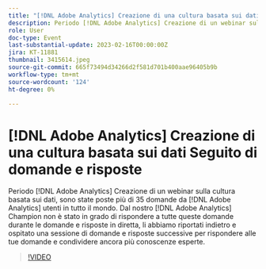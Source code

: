 ```yaml
---
title: "[!DNL Adobe Analytics] Creazione di una cultura basata sui dati Seguito delle domande e risposte"
description: Periodo [!DNL Adobe Analytics] Creazione di un webinar sulla cultura basata sui dati, sono state poste più di 35 domande da [!DNL Adobe Analytics] utenti in tutto il mondo. Dal nostro [!DNL Adobe Analytics] Champion non è stato in grado di rispondere a tutte queste domande durante le domande e risposte in diretta, li abbiamo riportati indietro e ospitato una sessione di domande e risposte successive per rispondere alle tue domande e condividere ancora più conoscenze esperte.
role: User
doc-type: Event
last-substantial-update: 2023-02-16T00:00:00Z
jira: KT-11881
thumbnail: 3415614.jpeg
source-git-commit: 665f73494d34266d2f581d701b400aae96405b9b
workflow-type: tm+mt
source-wordcount: '124'
ht-degree: 0%

---
```



# [!DNL Adobe Analytics] Creazione di una cultura basata sui dati Seguito di domande e risposte

Periodo [!DNL Adobe Analytics] Creazione di un webinar sulla cultura basata sui dati, sono state poste più di 35 domande da [!DNL Adobe Analytics] utenti in tutto il mondo. Dal nostro [!DNL Adobe Analytics] Champion non è stato in grado di rispondere a tutte queste domande durante le domande e risposte in diretta, li abbiamo riportati indietro e ospitato una sessione di domande e risposte successive per rispondere alle tue domande e condividere ancora più conoscenze esperte.

>[!VIDEO](https://video.tv.adobe.com/v/3415614/?quality=12&learn=on)
